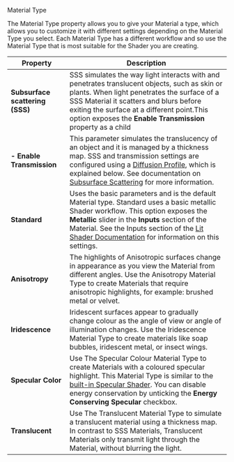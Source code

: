 Material Type

The Material Type property allows you to give your Material a type, which allows you to customize it with different settings depending on the Material Type you select. Each Material Type has a different workflow and so use the Material Type that is most suitable for the Shader you are creating.

| Property                        | Description                                                  |
| ------------------------------- | ------------------------------------------------------------ |
| **Subsurface scattering (SSS)** | SSS simulates the way light interacts with and penetrates translucent objects, such as skin or plants. When light penetrates the surface of a SSS Material it scatters and blurs before exiting the surface at a different point.This option exposes the **Enable Transmission** property as a child |
| **- Enable Transmission**       | This parameter simulates the translucency of an object and it is managed by a thickness map.  SSS and transmission settings are configured using a [Diffusion Profile](Diffusion-Profile), which is explained below. See documentation on [Subsurface Scattering](Subsurface-Scattering) for more information. |
| **Standard**                    | Uses the basic parameters and is the default Material type. Standard uses a basic metallic Shader workflow. This option exposes the **Metallic** slider in the **Inputs** section of the Material. See the Inputs section of the [Lit Shader Documentation](Lit-Shader) for information on this settings. |
| **Anisotropy**                  | The highlights of Anisotropic surfaces change in appearance as you view the Material from different angles. Use the Anisotropy Material Type to create Materials that require anisotropic highlights, for example: brushed metal or velvet. |
| **Iridescence**                 | Iridescent surfaces appear to gradually change colour as the angle of view or angle of illumination changes. Use the Iridescence Material Type to create materials like soap bubbles, iridescent metal, or insect wings. |
| **Specular Color**              | Use The Specular Colour Material Type to create Materials with a coloured specular highlight. This Material Type is similar to the[ built-in Specular Shader](https://docs.unity3d.com/Manual/StandardShaderMaterialParameterSpecular.html). You can disable energy conservation by unticking the **Energy Conserving Specular** checkbox. |
| **Translucent**                 | Use The Translucent Material Type to simulate a translucent material using a thickness map. In contrast to SSS Materials, Translucent Materials only transmit light through the Material, without blurring the light. |